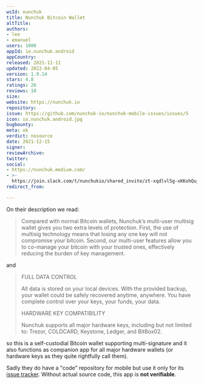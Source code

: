 ```yaml
---
wsId: nunchuk
title: Nunchuk Bitcoin Wallet
altTitle: 
authors:
- leo
- emanuel
users: 1000
appId: io.nunchuk.android
appCountry: 
released: 2021-11-11
updated: 2022-04-05
version: 1.9.14
stars: 4.8
ratings: 26
reviews: 10
size: 
website: https://nunchuk.io
repository: 
issue: https://github.com/nunchuk-io/nunchuk-mobile-issues/issues/5
icon: io.nunchuk.android.jpg
bugbounty: 
meta: ok
verdict: nosource
date: 2021-12-15
signer: 
reviewArchive: 
twitter: 
social:
- https://nunchuk.medium.com/
- >-
  https://join.slack.com/t/nunchukio/shared_invite/zt-xqdlvl5g-xKKohQu_R7IUo7_np8rVaw
redirect_from: 

---
```


On their description we read:

> Compared with normal Bitcoin wallets, Nunchuk’s multi-user multisig wallet gives you two extra levels of protection. First, the use of multisig technology means that losing any one key will not compromise your bitcoin. Second, our multi-user features allow you to co-manage your bitcoin with your trusted ones, effectively reducing the burden of key management.

and

> FULL DATA CONTROL
> 
> All data is stored on your local devices. With the provided backup, your wallet could be safely recovered anytime, anywhere. You have complete control over your keys, your funds, your data.
> 
> HARDWARE KEY COMPATIBILITY
> 
> Nunchuk supports all major hardware keys, including but not limited to: Trezor, COLDCARD, Keystone, Ledger, and BitBox02.

so this is a self-custodial Bitcoin wallet supporting multi-signature and it
also functions as companion app for all major hardware wallets (or hardware
keys as they quite rightfully call them).

Sadly they do have a "code" repository for mobile but use it only for its
[issue tracker](https://github.com/nunchuk-io/nunchuk-mobile-issues/issues/5).
Without actual source code, this app is **not verifiable**.